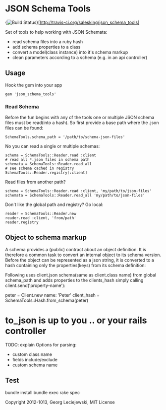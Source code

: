 # JSON Schema Tools

{<img src="https://secure.travis-ci.org/salesking/json_schema_tools.png?branch=master" alt="Build Status" />}[http://travis-ci.org/salesking/json_schema_tools]

Set of tools to help working with JSON Schemata:

* read schema files into a ruby hash
* add schema properties to a class
* convert a model(class instance) into it's schema markup
* clean parameters according to a schema (e.g. in an api controller)


## Usage

Hook the gem into your app

    gem 'json_schema_tools'

### Read Schema

Before the fun begins with any of the tools one or multiple JSON schema files
must be read(into a hash). So first provide a base path where the .json files
can be found:

    SchemaTools.schema_path = '/path/to/schema-json-files'

No you can read a single or multiple schemas:

    schema = SchemaTools::Reader.read :client
    # read all *.json files in schema path
    schemata = SchemaTools::Reader.read_all
    # see schema cached in registry
    SchemaTools::Reader.registry[:client]

Read files from another path?

    schema = SchemaTools::Reader.read :client, 'my/path/to/json-files'
    schemata = SchemaTools::Reader.read_all 'my/path/to/json-files'

Don't like the global path and registry? Go local:

    reader = SchemaTools::Reader.new
    reader.read :client, 'from/path'
    reader.registry


## Object to schema markup

A schema provides a (public) contract about an object definition. It is
therefore a common task to convert an internal object to its schema version.
Before the object can be represented as a json string, it is converted to a
hash containing only the properties(keys) from its schema definition:

Following uses client.json schema(same as client.class name) from global
schema_path and adds properties to the clients_hash simply calling
client.send('property-name'):

  peter = Client.new name: 'Peter'
  client_hash = SchemaTools::Hash.from_schema(peter)
  # to_json is up to you .. or your rails controller

TODO: explain Options for parsing:
* custom class name
* fields include/exclude
* custom schema name

## Test

  bundle install
  bundle exec rake spec


Copyright 2012-1013, Georg Leciejewski, MIT License
